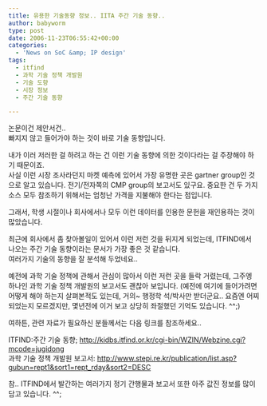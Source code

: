 ```yaml
---
title: 유용한 기술동향 정보.. IITA 주간 기술 동향..
author: babyworm
type: post
date: 2006-11-23T06:55:42+00:00
categories:
  - 'News on SoC &amp; IP design'
tags:
  - itfind
  - 과학 기술 정책 개발원
  - 기술 도향
  - 시장 정보
  - 주간 기술 동향

---
```

논문이건 제안서건..  
빠지지 않고 들어가야 하는 것이 바로 기술 동향입니다. 

내가 이러 저러한 걸 하려고 하는 건 이런 기술 동향에 의한 것이다라는 걸 주장해야 하기 때문이죠.  
사실 이런 시장 조사라던지 마켓 예측에 있어서 가장 유명한 곳은 gartner group인 것으로 알고 있습니다. 전기/전자쪽의 CMP group의 보고서도 있구요. 중요한 건 두 가지 소스 모두 참조하기 위해서는 엄청난 가격을 지불해야 한다는 점입니다.

그래서, 학생 시절이나 회사에서나 모두 이런 데이터를 인용한 문헌을 재인용하는 것이 많았습니다. 

최근에 회사에서 좀 찾아볼일이 있어서 이런 저런 것을 뒤지게 되었는데, ITFIND에서 나오는 주간 기술 동향이라는 문서가 가장 좋은 것 같습니다.  
여러가지 기술의 동향을 잘 분석해 두었네요..

예전에 과학 기술 정책에 관해서 관심이 많아서 이런 저런 곳을 들락 거렸는데, 그주엥 하나인 과학 기술 정책 개발원의 보고서도 괜찮아 보입니다. (예전에 여기에 들어가려면 어떻게 해야 하는지 살펴본적도 있는데, 거의~ 행정학 석/박사만 받더군요.. 요즘엔 어찌 되었는지 모르겠지만, 몇년전에 이거 보고 상당히 좌절했던 기억도 있습니다. ^^;)

여하튼, 관련 자료가 필요하신 분들께서는 다음 링크를 참조하세요..

ITFIND:주간 기술 동향; <http://kidbs.itfind.or.kr/cgi-bin/WZIN/Webzine.cgi?mcode=jugidong>  
과학 기술 정책 개발원 보고서: <http://www.stepi.re.kr/publication/list.asp?gubun=rept1&sort1=rept_rday&sort2=DESC>

참.. ITFIND에서 발간하는 여러가지 정기 간행물과 보고서 또한 아주 값진 정보를 많이 담고 있습니다. ^^;